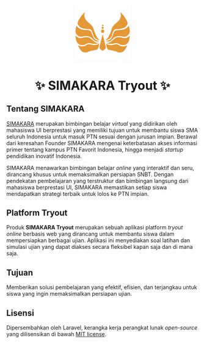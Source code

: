 <p align="center"><a href="https://www.instagram.com/simakara.id" target="_blank"><img src="https://github.com/tech-simakara/simakara-tryout/blob/canary/public/images/logos/simakara-logo-primary.png?raw=true" height="144" alt="SIMAKARA Logo"></a></p>

<h1 align="center" style="font-size: xx-large;">
✨ SIMAKARA Tryout ✨
</h1>

## Tentang SIMAKARA

[SIMAKARA](https://simakara.id) merupakan bimbingan belajar _virtual_ yang didirikan oleh mahasiswa UI berprestasi yang memiliki tujuan untuk membantu siswa SMA seluruh Indonesia untuk masuk PTN sesuai dengan jurusan impian. Berawal dari keresahan Founder SIMAKARA mengenai keterbatasan akses informasi primer tentang kampus PTN Favorit Indonesia, hingga menjadi _startup_ pendidikan inovatif Indonesia.

SIMAKARA menawarkan bimbingan belajar _online_ yang interaktif dan seru, dirancang khusus untuk memaksimalkan persiapan SNBT. Dengan pendekatan pembelajaran yang terstruktur dan bimbingan langsung dari mahasiswa berprestasi UI, SIMAKARA memastikan setiap siswa mendapatkan strategi terbaik untuk lolos ke PTN impian.

## Platform Tryout

Produk **SIMAKARA Tryout** merupakan sebuah aplikasi platform _tryout online_ berbasis web yang dirancang untuk membantu siswa dalam mempersiapkan berbagai ujian. Aplikasi ini menyediakan soal latihan dan simulasi ujian yang dapat diakses secara fleksibel kapan saja dan di mana saja.

## Tujuan

Memberikan solusi pembelajaran yang efektif, efisien, dan terjangkau untuk siswa yang ingin memaksimalkan persiapan ujian.

## Lisensi

Dipersembahkan oleh Laravel, kerangka kerja perangkat lunak _open-source_ yang dilisensikan di bawah [MIT license](https://opensource.org/licenses/MIT).
